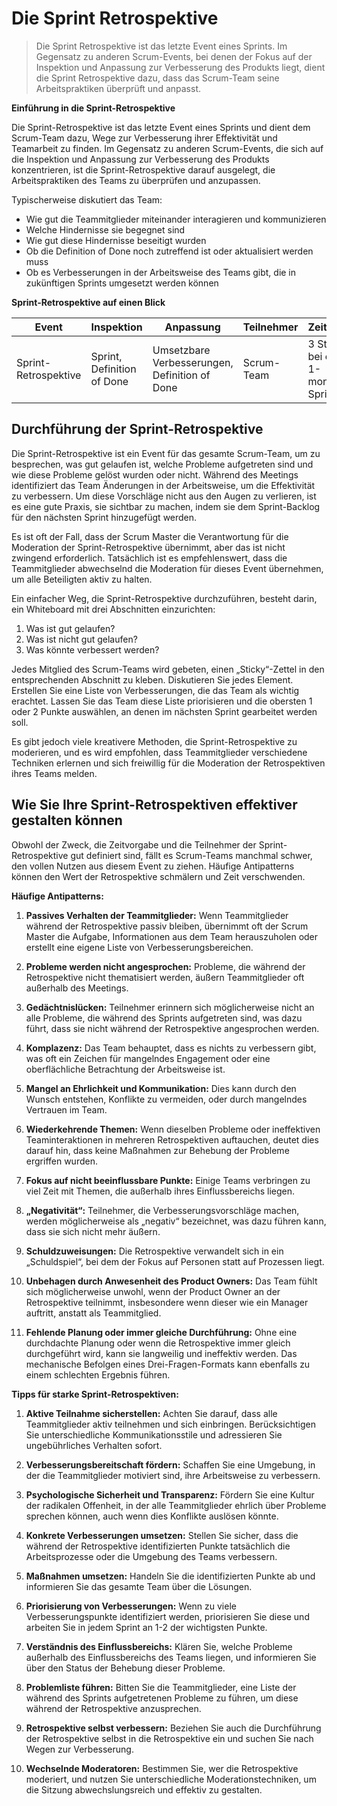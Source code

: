 # Die Sprint Retrospektive

> Die Sprint Retrospektive ist das letzte Event eines Sprints. Im Gegensatz zu anderen Scrum-Events, bei denen der Fokus auf der Inspektion und Anpassung zur Verbesserung des Produkts liegt, dient die Sprint Retrospektive dazu, dass das Scrum-Team seine Arbeitspraktiken überprüft und anpasst.

**Einführung in die Sprint-Retrospektive**

Die Sprint-Retrospektive ist das letzte Event eines Sprints und dient dem Scrum-Team dazu, Wege zur Verbesserung ihrer Effektivität und Teamarbeit zu finden. Im Gegensatz zu anderen Scrum-Events, die sich auf die Inspektion und Anpassung zur Verbesserung des Produkts konzentrieren, ist die Sprint-Retrospektive darauf ausgelegt, die Arbeitspraktiken des Teams zu überprüfen und anzupassen.

Typischerweise diskutiert das Team:

- Wie gut die Teammitglieder miteinander interagieren und kommunizieren
- Welche Hindernisse sie begegnet sind
- Wie gut diese Hindernisse beseitigt wurden
- Ob die Definition of Done noch zutreffend ist oder aktualisiert werden muss
- Ob es Verbesserungen in der Arbeitsweise des Teams gibt, die in zukünftigen Sprints umgesetzt werden können

**Sprint-Retrospektive auf einen Blick**

| Event                | Inspektion             | Anpassung                        | Teilnehmer   | Zeitrahmen            |
|----------------------|------------------------|----------------------------------|--------------|-----------------------|
| Sprint-Retrospektive  | Sprint, Definition of Done | Umsetzbare Verbesserungen, Definition of Done | Scrum-Team   | 3 Stunden bei einem 1-monatigen Sprint |

## **Durchführung der Sprint-Retrospektive**

Die Sprint-Retrospektive ist ein Event für das gesamte Scrum-Team, um zu besprechen, was gut gelaufen ist, welche Probleme aufgetreten sind und wie diese Probleme gelöst wurden oder nicht. Während des Meetings identifiziert das Team Änderungen in der Arbeitsweise, um die Effektivität zu verbessern. Um diese Vorschläge nicht aus den Augen zu verlieren, ist es eine gute Praxis, sie sichtbar zu machen, indem sie dem Sprint-Backlog für den nächsten Sprint hinzugefügt werden.

Es ist oft der Fall, dass der Scrum Master die Verantwortung für die Moderation der Sprint-Retrospektive übernimmt, aber das ist nicht zwingend erforderlich. Tatsächlich ist es empfehlenswert, dass die Teammitglieder abwechselnd die Moderation für dieses Event übernehmen, um alle Beteiligten aktiv zu halten.

Ein einfacher Weg, die Sprint-Retrospektive durchzuführen, besteht darin, ein Whiteboard mit drei Abschnitten einzurichten:

1. Was ist gut gelaufen?
2. Was ist nicht gut gelaufen?
3. Was könnte verbessert werden?

Jedes Mitglied des Scrum-Teams wird gebeten, einen „Sticky“-Zettel in den entsprechenden Abschnitt zu kleben.
Diskutieren Sie jedes Element.
Erstellen Sie eine Liste von Verbesserungen, die das Team als wichtig erachtet.
Lassen Sie das Team diese Liste priorisieren und die obersten 1 oder 2 Punkte auswählen, an denen im nächsten Sprint gearbeitet werden soll.

Es gibt jedoch viele kreativere Methoden, die Sprint-Retrospektive zu moderieren, und es wird empfohlen, dass Teammitglieder verschiedene Techniken erlernen und sich freiwillig für die Moderation der Retrospektiven ihres Teams melden.

## **Wie Sie Ihre Sprint-Retrospektiven effektiver gestalten können**

Obwohl der Zweck, die Zeitvorgabe und die Teilnehmer der Sprint-Retrospektive gut definiert sind, fällt es Scrum-Teams manchmal schwer, den vollen Nutzen aus diesem Event zu ziehen. Häufige Antipatterns können den Wert der Retrospektive schmälern und Zeit verschwenden.

**Häufige Antipatterns:**

1. **Passives Verhalten der Teammitglieder:** Wenn Teammitglieder während der Retrospektive passiv bleiben, übernimmt oft der Scrum Master die Aufgabe, Informationen aus dem Team herauszuholen oder erstellt eine eigene Liste von Verbesserungsbereichen.

2. **Probleme werden nicht angesprochen:** Probleme, die während der Retrospektive nicht thematisiert werden, äußern Teammitglieder oft außerhalb des Meetings.

3. **Gedächtnislücken:** Teilnehmer erinnern sich möglicherweise nicht an alle Probleme, die während des Sprints aufgetreten sind, was dazu führt, dass sie nicht während der Retrospektive angesprochen werden.

4. **Komplazenz:** Das Team behauptet, dass es nichts zu verbessern gibt, was oft ein Zeichen für mangelndes Engagement oder eine oberflächliche Betrachtung der Arbeitsweise ist.

5. **Mangel an Ehrlichkeit und Kommunikation:** Dies kann durch den Wunsch entstehen, Konflikte zu vermeiden, oder durch mangelndes Vertrauen im Team.

6. **Wiederkehrende Themen:** Wenn dieselben Probleme oder ineffektiven Teaminteraktionen in mehreren Retrospektiven auftauchen, deutet dies darauf hin, dass keine Maßnahmen zur Behebung der Probleme ergriffen wurden.

7. **Fokus auf nicht beeinflussbare Punkte:** Einige Teams verbringen zu viel Zeit mit Themen, die außerhalb ihres Einflussbereichs liegen.

8. **„Negativität“:** Teilnehmer, die Verbesserungsvorschläge machen, werden möglicherweise als „negativ“ bezeichnet, was dazu führen kann, dass sie sich nicht mehr äußern.

9. **Schuldzuweisungen:** Die Retrospektive verwandelt sich in ein „Schuldspiel“, bei dem der Fokus auf Personen statt auf Prozessen liegt.

10. **Unbehagen durch Anwesenheit des Product Owners:** Das Team fühlt sich möglicherweise unwohl, wenn der Product Owner an der Retrospektive teilnimmt, insbesondere wenn dieser wie ein Manager auftritt, anstatt als Teammitglied.

11. **Fehlende Planung oder immer gleiche Durchführung:** Ohne eine durchdachte Planung oder wenn die Retrospektive immer gleich durchgeführt wird, kann sie langweilig und ineffektiv werden. Das mechanische Befolgen eines Drei-Fragen-Formats kann ebenfalls zu einem schlechten Ergebnis führen.

**Tipps für starke Sprint-Retrospektiven:**

1. **Aktive Teilnahme sicherstellen:** Achten Sie darauf, dass alle Teammitglieder aktiv teilnehmen und sich einbringen. Berücksichtigen Sie unterschiedliche Kommunikationsstile und adressieren Sie ungebührliches Verhalten sofort.

2. **Verbesserungsbereitschaft fördern:** Schaffen Sie eine Umgebung, in der die Teammitglieder motiviert sind, ihre Arbeitsweise zu verbessern.

3. **Psychologische Sicherheit und Transparenz:** Fördern Sie eine Kultur der radikalen Offenheit, in der alle Teammitglieder ehrlich über Probleme sprechen können, auch wenn dies Konflikte auslösen könnte.

4. **Konkrete Verbesserungen umsetzen:** Stellen Sie sicher, dass die während der Retrospektive identifizierten Punkte tatsächlich die Arbeitsprozesse oder die Umgebung des Teams verbessern.

5. **Maßnahmen umsetzen:** Handeln Sie die identifizierten Punkte ab und informieren Sie das gesamte Team über die Lösungen.

6. **Priorisierung von Verbesserungen:** Wenn zu viele Verbesserungspunkte identifiziert werden, priorisieren Sie diese und arbeiten Sie in jedem Sprint an 1-2 der wichtigsten Punkte.

7. **Verständnis des Einflussbereichs:** Klären Sie, welche Probleme außerhalb des Einflussbereichs des Teams liegen, und informieren Sie über den Status der Behebung dieser Probleme.

8. **Problemliste führen:** Bitten Sie die Teammitglieder, eine Liste der während des Sprints aufgetretenen Probleme zu führen, um diese während der Retrospektive anzusprechen.

9. **Retrospektive selbst verbessern:** Beziehen Sie auch die Durchführung der Retrospektive selbst in die Retrospektive ein und suchen Sie nach Wegen zur Verbesserung.

10. **Wechselnde Moderatoren:** Bestimmen Sie, wer die Retrospektive moderiert, und nutzen Sie unterschiedliche Moderationstechniken, um die Sitzung abwechslungsreich und effektiv zu gestalten.